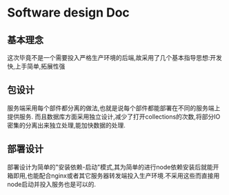 # Software design Doc
## 基本理念
这次毕竟不是一个需要投入严格生产环境的后端,故采用了几个基本指导思想:开发快,上手简单,拓展性强

## 包设计
服务端采用每个部件都分离的做法,也就是说每个部件都能部署在不同的服务端上提供服务.
而且数据库方面采用独立设计,减少了打开collections的次数,将部分IO密集的分离出来独立处理,能加快数据的处理.

## 部署设计
部署设计为简单的"安装依赖-启动"模式,其为简单的进行node依赖安装后就能开箱即用,也能配合nginx或者其它服务器转发端投入生产环境.不采用这些而直接用node启动并投入服务也是可以的.
